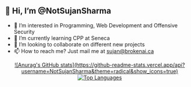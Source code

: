## 👋 Hi, I’m @NotSujanSharma
- 👀 I’m interested in Programming, Web Development and Offensive Security
- 🌱 I’m currently learning CPP at Seneca
- 💞️ I’m looking to collaborate on different new projects
- 📫 How to reach me? Just mail me at sujan@brokenai.ca

[default]: https://github-readme-stats.vercel.app/api?username=anuraghazra&show_icons=true&hide=contribs,prs&cache_seconds=86400&theme=default
<div align="center">
    <a href="https://github.com/NotSujanSharma"">
        ![Anurag's GitHub stats](https://github-readme-stats.vercel.app/api?username=NotSujanSharma&theme=radical&show_icons=true)
    </a>
    <a href="https://github.com/NotSujanSharma">
        <img src="https://github-readme-stats.vercel.app/api/top-langs/?username=NotSujanSharma&theme=radical&layout=compact" alt="Top Languages">
    </a>
</div

<!---
NotSujanSharma/NotSujanSharma is a ✨ special ✨ repository because its `README.md` (this file) appears on your GitHub profile.
You can click the Preview link to take a look at your changes.
--->
